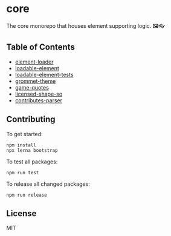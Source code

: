 # core

The core monorepo that houses element supporting logic. 🖼👓

## Table of Contents

- [element-loader](./packages/element-loader)
- [loadable-element](./packages/loadable-element)
- [loadable-element-tests](./packages/loadable-element-tests)
- [grommet-theme](./packages/grommet-theme)
- [game-quotes](./packages/game-quotes)
- [licensed-shape-so](./packages/licensed-shape-so)
- [contributes-parser](./packages/contributes-parser)

## Contributing

To get started:

```
npm install
npx lerna bootstrap
```

To test all packages:

```
npm run test
```

To release all changed packages:

```
npm run release
```

## License

MIT

